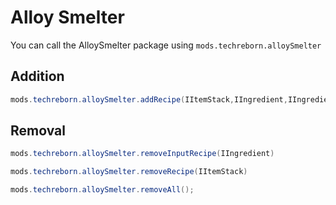 # Alloy Smelter
You can call the AlloySmelter package using `mods.techreborn.alloySmelter`

Addition
------
```java
mods.techreborn.alloySmelter.addRecipe(IItemStack,IIngredient,IIngredient,Integer,Integer)
```

Removal
------
```java
mods.techreborn.alloySmelter.removeInputRecipe(IIngredient)
```

```java
mods.techreborn.alloySmelter.removeRecipe(IItemStack)
```

```java
mods.techreborn.alloySmelter.removeAll();
```
